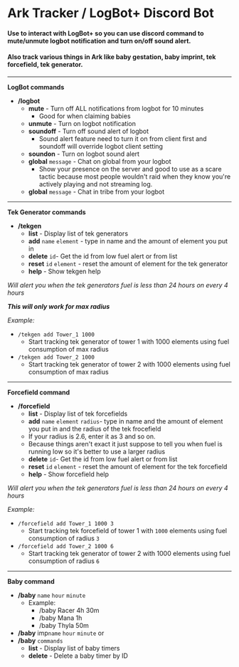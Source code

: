 # Ark Tracker / LogBot+ Discord Bot
#### Use to interact with LogBot+ so you can use discord command to mute/unmute logbot notification and turn on/off sound alert.
#### Also track various things in Ark like baby gestation, baby imprint, tek forcefield, tek generator.
___
__LogBot commands__
- __/logbot__
  - __mute__ - Turn off ALL notifications from logbot for 10 minutes
    - Good for when claiming babies
  - __unmute__ - Turn on logbot notification
  - __soundoff__ - Turn off sound alert of logbot
    - Sound alert feature need to turn it on from client first and soundoff will override logbot client setting
  - __soundon__ - Turn on logbot sound alert
  - __global__ `message` - Chat on global from your logbot
    - Show your presence on the server and good to use as a scare tactic because most people wouldn't raid when they know you're actively playing and not streaming log.
  - __global__ `message` - Chat in tribe from your logbot
___
__Tek Generator commands__
  - __/tekgen__
    - __list__ - Display list of tek generators
    - __add__ `name` `element` - type in name and the amount of element you put in
    - __delete__ `id`- Get the id from low fuel alert or from list
    - __reset__ `id` `element` - reset the amount of element for the tek generator
    - __help__ - Show tekgen help

*Will alert you when the tek generators fuel is less than 24 hours on every 4 hours*

__*This will only work for max radius*__

*Example:*
  - `/tekgen add Tower_1 1000`
    - Start tracking tek generator of tower 1 with 1000 elements using fuel consumption of max radius
  - `/tekgen add Tower_2 1000`
    - Start tracking tek generator of tower 2 with 1000 elements using fuel consumption of max radius
___
__Forcefield command__
- __/forcefield__
  - __list__ - Display list of tek forcefields
  - __add__ `name` `element` `radius`- type in name and the amount of element you put in and the radius of the tek frocefield
  - If your radius is 2.6, enter it as 3 and so on.
  - Because things aren't exact it just suppose to tell you when fuel is running low so it's better to use a larger radius
  - __delete__ `id`- Get the id from low fuel alert or from list
  - __reset__ `id` `element` - reset the amount of element for the tek forcefield
  - __help__ - Show forcefield help

*Will alert you when the tek generators fuel is less than 24 hours on every 4 hours*

*Example:*
  - `/forcefield add Tower_1 1000 3`
    - Start tracking tek forcefield of tower 1 with `1000` elements using fuel consumption of radius `3`
  - `/forcefield add Tower_2 1000 6`
    - Start tracking tek generator of tower 2 with 1000 elements using fuel consumption of radius `6`
___
__Baby command__
  - __/baby__ `name` `hour` `minute`
    - Example:
      - /baby Racer 4h 30m
      - /baby Mana 1h
      - /baby Thyla 50m
  - __/baby__ imp`name` `hour` `minute`
or
  - __/baby__ `commands`
    - __list__ - Display list of baby timers
    - __delete__ - Delete a baby timer by ID
